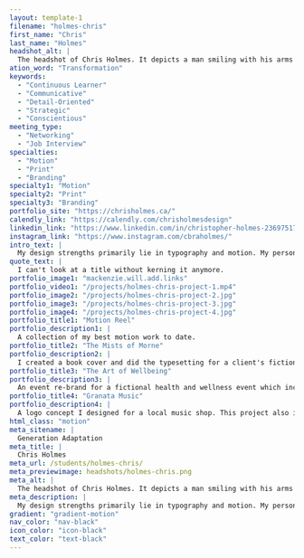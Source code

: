 ```yaml
---
layout: template-1
filename: "holmes-chris"
first_name: "Chris"
last_name: "Holmes"
headshot_alt: |
  The headshot of Chris Holmes. It depicts a man smiling with his arms crossed, wearing a black button-up shirt.
ation_word: "Transformation"
keywords:
  - "Continuous Learner"
  - "Communicative"
  - "Detail-Oriented"
  - "Strategic"
  - "Conscientious"
meeting_type:
  - "Networking"
  - "Job Interview"
specialties:
  - "Motion"
  - "Print"
  - "Branding"
specialty1: "Motion"
specialty2: "Print"
specialty3: "Branding"
portfolio_site: "https://chrisholmes.ca/"
calendly_link: "https://calendly.com/chrisholmesdesign"
linkedin_link: "https://www.linkedin.com/in/christopher-holmes-236975172/"
instagram_link: "https://www.instagram.com/cbraholmes/"
intro_text: |
  My design strengths primarily lie in typography and motion. My personal strengths lie in my empathy, honesty, and openness.
quote_text: |
  I can't look at a title without kerning it anymore.
portfolio_image1: "mackenzie.will.add.links"
portfolio_video1: "/projects/holmes-chris-project-1.mp4"
portfolio_image2: "/projects/holmes-chris-project-2.jpg"
portfolio_image3: "/projects/holmes-chris-project-3.jpg"
portfolio_image4: "/projects/holmes-chris-project-4.jpg"
portfolio_title1: "Motion Reel"
portfolio_description1: |
  A collection of my best motion work to date.
portfolio_title2: "The Mists of Morne"
portfolio_description2: |
  I created a book cover and did the typesetting for a client's fiction novel. The cover was created using Adobe Photoshop and Adobe Illustrator. The typesetting was done in Adobe Indesign.
portfolio_title3: "The Art of Wellbeing"
portfolio_description3: |
  An event re-brand for a fictional health and wellness event which included a logo, poster, promotional social media post, and promotional video.
portfolio_title4: "Granata Music"
portfolio_description4: |
  A logo concept I designed for a local music shop. This project also included a brand guide and stationery.
html_class: "motion"
meta_sitename: |
  Generation Adaptation
meta_title: |
  Chris Holmes
meta_url: /students/holmes-chris/
meta_previewimage: headshots/holmes-chris.png
meta_alt: |
  The headshot of Chris Holmes. It depicts a man smiling with his arms crossed, wearing a black button-up shirt.
meta_description: |
  My design strengths primarily lie in typography and motion. My personal strengths lie in my empathy, honesty, and openness.
gradient: "gradient-motion"
nav_color: "nav-black"
icon_color: "icon-black"
text_color: "text-black"
---
```

